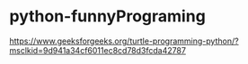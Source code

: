 # python-funnyPrograming
https://www.geeksforgeeks.org/turtle-programming-python/?msclkid=9d941a34cf6011ec8cd78d3fcda42787
